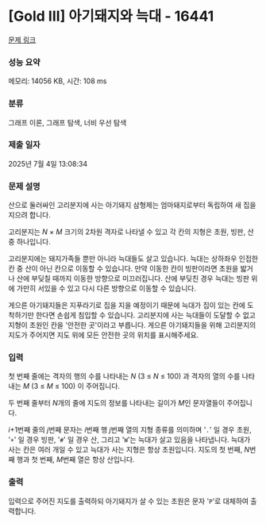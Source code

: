 # [Gold III] 아기돼지와 늑대 - 16441 

[문제 링크](https://www.acmicpc.net/problem/16441) 

### 성능 요약

메모리: 14056 KB, 시간: 108 ms

### 분류

그래프 이론, 그래프 탐색, 너비 우선 탐색

### 제출 일자

2025년 7월 4일 13:08:34

### 문제 설명

<p>산으로 둘러싸인 고리분지에 사는 아기돼지 삼형제는 엄마돼지로부터 독립하여 새 집을 지으려 합니다.</p>

<p>고리분지는 <em>N</em> × <em>M</em> 크기의 2차원 격자로 나타낼 수 있고 각 칸의 지형은 초원, 빙판, 산 중 하나입니다.</p>

<p>고리분지에는 돼지가족들 뿐만 아니라 늑대들도 살고 있습니다. 늑대는 상하좌우 인접한 칸 중 산이 아닌 칸으로 이동할 수 있습니다. 만약 이동한 칸이 빙판이라면 초원을 밟거나 산에 부딪칠 때까지 이동한 방향으로 미끄러집니다. 산에 부딪친 경우 늑대는 빙판 위에 가만히 서있을 수 있고 다시 다른 방향으로 이동할 수 있습니다.</p>

<p>게으른 아기돼지들은 지푸라기로 집을 지을 예정이기 때문에 늑대가 집이 있는 칸에 도착하기만 한다면 손쉽게 침입할 수 있습니다. 고리분지에 사는 늑대들이 도달할 수 없고 지형이 초원인 칸을 '안전한 곳'이라고 부릅니다. 게으른 아기돼지들을 위해 고리분지의 지도가 주어지면 지도 위에 모든 안전한 곳의 위치를 표시해주세요.</p>

### 입력 

 <p>첫 번째 줄에는 격자의 행의 수를 나타내는 <em>N</em> (3 ≤ <em>N</em> ≤ 100) 과 격자의 열의 수를 나타내는 <em>M</em> (3 ≤ <em>M</em> ≤ 100) 이 주어집니다.</p>

<p>두 번째 줄부터 <em>N</em>개의 줄에 지도의 정보를 나타내는 길이가 <em>M</em>인 문자열들이 주어집니다. </p>

<p><em>i</em>+1번째 줄의 <em>j</em>번째 문자는 <em>i</em>번째 행 <em>j</em>번째 열의 지형 종류를 의미하며 '<code>.</code>' 일 경우 초원, '<code>+</code>' 일 경우 빙판, '<code>#</code>' 일 경우 산, 그리고 '<code>W</code>'는 늑대가 살고 있음을 나타냅니다. 늑대가 사는 칸은 여러 개일 수 있고 늑대가 사는 지형은 항상 초원입니다. 지도의 첫 번째, <em>N</em>번째 행과 첫 번째, <em>M</em>번째 열은 항상 산입니다.</p>

### 출력 

 <p>입력으로 주어진 지도를 출력하되 아기돼지가 살 수 있는 초원은 문자 '<code>P</code>'로 대체하여 출력합니다.</p>

